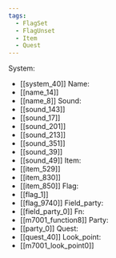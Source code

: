 ```yaml
---
tags:
  - FlagSet
  - FlagUnset
  - Item
  - Quest
---
```

System:
- [[system_40]]
Name:
- [[name_14]]
- [[name_8]]
Sound:
- [[sound_143]]
- [[sound_17]]
- [[sound_201]]
- [[sound_213]]
- [[sound_351]]
- [[sound_39]]
- [[sound_49]]
Item:
- [[item_529]]
- [[item_830]]
- [[item_850]]
Flag:
- [[flag_1]]
- [[flag_9740]]
Field_party:
- [[field_party_0]]
Fn:
- [[m7001_function8]]
Party:
- [[party_0]]
Quest:
- [[quest_40]]
Look_point:
- [[m7001_look_point0]]
